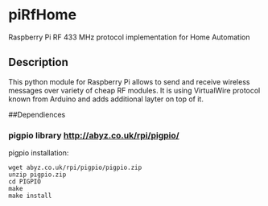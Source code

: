 # piRfHome
Raspberry Pi RF 433 MHz protocol implementation for Home Automation 

## Description

This python module for Raspberry Pi allows to send and receive wireless messages over variety of cheap RF modules.
It is using VirtualWire protocol known from Arduino and adds additional layter on top of it.

##Dependiences

### pigpio library http://abyz.co.uk/rpi/pigpio/

pigpio installation:
```
wget abyz.co.uk/rpi/pigpio/pigpio.zip
unzip pigpio.zip
cd PIGPIO
make
make install
```

